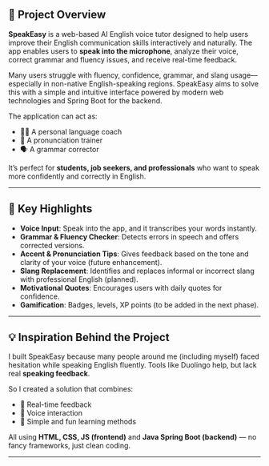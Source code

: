 ## 📘 Project Overview

**SpeakEasy** is a web-based AI English voice tutor designed to help users improve their English communication skills interactively and naturally. The app enables users to **speak into the microphone**, analyze their voice, correct grammar and fluency issues, and receive real-time feedback.

Many users struggle with fluency, confidence, grammar, and slang usage—especially in non-native English-speaking regions. SpeakEasy aims to solve this with a simple and intuitive interface powered by modern web technologies and Spring Boot for the backend.

The application can act as:
- 👩‍🏫 A personal language coach
- 🎯 A pronunciation trainer
- 🗣️ A grammar corrector

It’s perfect for **students, job seekers, and professionals** who want to speak more confidently and correctly in English.

---

## 🎯 Key Highlights

- **Voice Input**: Speak into the app, and it transcribes your words instantly.
- **Grammar & Fluency Checker**: Detects errors in speech and offers corrected versions.
- **Accent & Pronunciation Tips**: Gives feedback based on the tone and clarity of your voice (future enhancement).
- **Slang Replacement**: Identifies and replaces informal or incorrect slang with professional English (planned).
- **Motivational Quotes**: Encourages users with daily quotes for confidence.
- **Gamification**: Badges, levels, XP points (to be added in the next phase).

---

## 💡 Inspiration Behind the Project

I built SpeakEasy because many people around me (including myself) faced hesitation while speaking English fluently. Tools like Duolingo help, but lack real **speaking feedback**.

So I created a solution that combines:
- 🧠 Real-time feedback
- 🎤 Voice interaction
- 🚀 Simple and fun learning methods

All using **HTML, CSS, JS (frontend)** and **Java Spring Boot (backend)** — no fancy frameworks, just clean coding.

---

